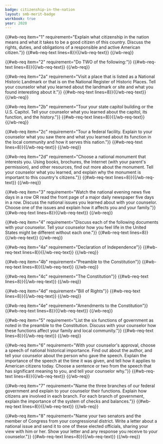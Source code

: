 ```yaml
---
badge: citizenship-in-the-nation
layout: smb-merit-badge
workbook: true
year: 2020
---
```



{{#wb-req item="1" requirement="Explain what citizenship in the nation means and what it takes to be a good citizen of this country. Discuss the rights, duties, and obligations of a responsible and active American citizen."}}
{{#wb-req-text lines=8}}{{/wb-req-text}}
{{/wb-req}}

{{#wb-req item="2" requirement="Do TWO of the following:"}}
{{#wb-req-text lines=8}}{{/wb-req-text}}
{{/wb-req}}

{{#wb-req item="2a" requirement="Visit a place that is listed as a National Historic Landmark or that is on the National Register of Historic Places. Tell your counselor what you learned about the landmark or site and what you found interesting about it."}}
{{#wb-req-text lines=8}}{{/wb-req-text}}
{{/wb-req}}

{{#wb-req item="2b" requirement="Tour your state capitol building or the U.S. Capitol. Tell your counselor what you learned about the capitol, its function, and the history."}}
{{#wb-req-text lines=8}}{{/wb-req-text}}
{{/wb-req}}

{{#wb-req item="2c" requirement="Tour a federal facility. Explain to your counselor what you saw there and what you learned about its function in the local community and how it serves this nation."}}
{{#wb-req-text lines=8}}{{/wb-req-text}}
{{/wb-req}}

{{#wb-req item="2d" requirement="Choose a national monument that interests you. Using books, brochures, the Internet (with your parent's permission), and other resources, find out more about the monument. Tell your counselor what you learned, and explain why the monument is important to this country's citizens."}}
{{#wb-req-text lines=8}}{{/wb-req-text}}
{{/wb-req}}

{{#wb-req item="3" requirement="Watch the national evening news five days in a row OR read the front page of a major daily newspaper five days in a row. Discuss the national issues you learned about with your counselor. Choose one of the issues and explain how it affects you and your family."}}
{{#wb-req-text lines=8}}{{/wb-req-text}}
{{/wb-req}}

{{#wb-req item="4" requirement="Discuss each of the following documents with your counselor. Tell your counselor how you feel life in the United States might be different without each one."}}
{{#wb-req-text lines=8}}{{/wb-req-text}}
{{/wb-req}}

{{#wb-req item="4a" requirement="Declaration of Independence"}}
{{#wb-req-text lines=8}}{{/wb-req-text}}
{{/wb-req}}

{{#wb-req item="4b" requirement="Preamble to the Constitution"}}
{{#wb-req-text lines=8}}{{/wb-req-text}}
{{/wb-req}}

{{#wb-req item="4c" requirement="The Constitution"}}
{{#wb-req-text lines=8}}{{/wb-req-text}}
{{/wb-req}}

{{#wb-req item="4d" requirement="Bill of Rights"}}
{{#wb-req-text lines=8}}{{/wb-req-text}}
{{/wb-req}}

{{#wb-req item="4e" requirement="Amendments to the Constitution"}}
{{#wb-req-text lines=8}}{{/wb-req-text}}
{{/wb-req}}

{{#wb-req item="5" requirement="List the six functions of government as noted in the preamble to the Constitution. Discuss with your counselor how these functions affect your family and local community."}}
{{#wb-req-text lines=8}}{{/wb-req-text}}
{{/wb-req}}

{{#wb-req item="6" requirement="With your counselor's approval, choose a speech of national historical importance. Find out about the author, and tell your counselor about the person who gave the speech. Explain the importance of the speech at the time it was given, and tell how it applies to American citizens today. Choose a sentence or two from the speech that has significant meaning to you, and tell your counselor why."}}
{{#wb-req-text lines=8}}{{/wb-req-text}}
{{/wb-req}}

{{#wb-req item="7" requirement="Name the three branches of our federal government and explain to your counselor their functions. Explain how citizens are involved in each branch. For each branch of government, explain the importance of the system of checks and balances."}}
{{#wb-req-text lines=8}}{{/wb-req-text}}
{{/wb-req}}

{{#wb-req item="8" requirement="Name your two senators and the member of Congress from your congressional district. Write a letter about a national issue and send it to one of these elected officials, sharing your view with him or her. Show your letter and any response you receive to your counselor."}}
{{#wb-req-text lines=8}}{{/wb-req-text}}
{{/wb-req}}
